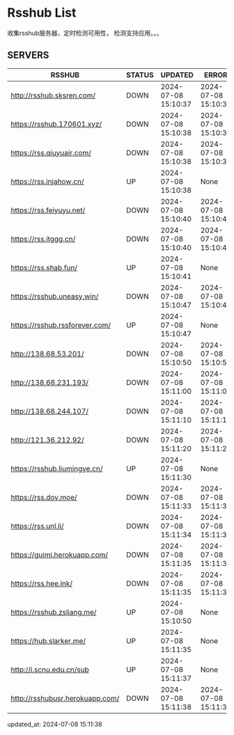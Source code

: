 # Rsshub List

收集rsshub服务器，定时检测可用性， 检测支持应用。。。


## SERVERS

|  RSSHUB   | STATUS  | UPDATED  | ERROR  | TWITTER |  
|  ----  | ----  | ----  | ----  | ---- |  
| http://rsshub.sksren.com/ | DOWN | 2024-07-08 15:10:37 | 2024-07-08 15:10:37 |  
| https://rsshub.170601.xyz/ | DOWN | 2024-07-08 15:10:38 | 2024-07-08 15:10:38 |  
| https://rss.qiuyuair.com/ | DOWN | 2024-07-08 15:10:38 | 2024-07-08 15:10:38 |  
| https://rss.injahow.cn/ | UP | 2024-07-08 15:10:38 | None ||  
| https://rss.feiyuyu.net/ | DOWN | 2024-07-08 15:10:40 | 2024-07-08 15:10:40 |  
| https://rss.itggg.cn/ | DOWN | 2024-07-08 15:10:40 | 2024-07-08 15:10:40 |  
| https://rss.shab.fun/ | UP | 2024-07-08 15:10:41 | None ||  
| https://rsshub.uneasy.win/ | DOWN | 2024-07-08 15:10:47 | 2024-07-08 15:10:47 |  
| https://rsshub.rssforever.com/ | UP | 2024-07-08 15:10:47 | None ||  
| http://138.68.53.201/ | DOWN | 2024-07-08 15:10:50 | 2024-07-08 15:10:50 |  
| http://138.68.231.193/ | DOWN | 2024-07-08 15:11:00 | 2024-07-08 15:11:00 |  
| http://138.68.244.107/ | DOWN | 2024-07-08 15:11:10 | 2024-07-08 15:11:10 |  
| http://121.36.212.92/ | DOWN | 2024-07-08 15:11:20 | 2024-07-08 15:11:20 |  
| https://rsshub.liumingye.cn/ | UP | 2024-07-08 15:11:30 | None ||  
| https://rss.dov.moe/ | DOWN | 2024-07-08 15:11:33 | 2024-07-08 15:11:33 |  
| https://rss.unl.li/ | DOWN | 2024-07-08 15:11:34 | 2024-07-08 15:11:34 |  
| https://guimi.herokuapp.com/ | DOWN | 2024-07-08 15:11:35 | 2024-07-08 15:11:35 |  
| https://rss.hee.ink/ | DOWN | 2024-07-08 15:11:35 | 2024-07-08 15:11:35 |  
| https://rsshub.zsliang.me/ | UP | 2024-07-08 15:10:50 | None |OK|  
| https://hub.slarker.me/ | UP | 2024-07-08 15:11:35 | None ||  
| http://i.scnu.edu.cn/sub | UP | 2024-07-08 15:11:37 | None ||  
| http://rsshubusr.herokuapp.com/ | DOWN | 2024-07-08 15:11:38 | 2024-07-08 15:11:38 |  
  

updated_at: 2024-07-08 15:11:38  
